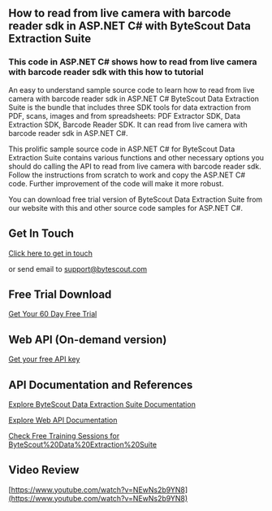 ## How to read from live camera with barcode reader sdk in ASP.NET C# with ByteScout Data Extraction Suite

### This code in ASP.NET C# shows how to read from live camera with barcode reader sdk with this how to tutorial

An easy to understand sample source code to learn how to read from live camera with barcode reader sdk in ASP.NET C# ByteScout Data Extraction Suite is the bundle that includes three SDK tools for data extraction from PDF, scans, images and from spreadsheets: PDF Extractor SDK, Data Extraction SDK, Barcode Reader SDK. It can read from live camera with barcode reader sdk in ASP.NET C#.

This prolific sample source code in ASP.NET C# for ByteScout Data Extraction Suite contains various functions and other necessary options you should do calling the API to read from live camera with barcode reader sdk. Follow the instructions from scratch to work and copy the ASP.NET C# code. Further improvement of the code will make it more robust.

You can download free trial version of ByteScout Data Extraction Suite from our website with this and other source code samples for ASP.NET C#.

## Get In Touch

[Click here to get in touch](https://bytescout.zendesk.com/hc/en-us/requests/new?subject=ByteScout%20Data%20Extraction%20Suite%20Question)

or send email to [support@bytescout.com](mailto:support@bytescout.com?subject=ByteScout%20Data%20Extraction%20Suite%20Question) 

## Free Trial Download

[Get Your 60 Day Free Trial](https://bytescout.com/download/web-installer?utm_source=github-readme)

## Web API (On-demand version)

[Get your free API key](https://pdf.co/documentation/api?utm_source=github-readme)

## API Documentation and References

[Explore ByteScout Data Extraction Suite Documentation](https://bytescout.com/documentation/index.html?utm_source=github-readme)

[Explore Web API Documentation](https://pdf.co/documentation/api?utm_source=github-readme)

[Check Free Training Sessions for ByteScout%20Data%20Extraction%20Suite](https://academy.bytescout.com/)

## Video Review

[https://www.youtube.com/watch?v=NEwNs2b9YN8](https://www.youtube.com/watch?v=NEwNs2b9YN8)